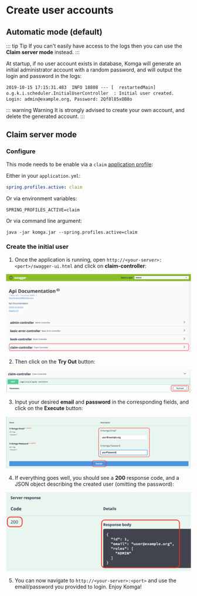 # Create user accounts

## Automatic mode (default)

::: tip Tip
If you can't easily have access to the logs then you can use the **Claim server mode** instead.
:::

At startup, if no user account exists in database, Komga will generate an initial administrator account with a random password, and will output the login and password in the logs:

```
2019-10-15 17:15:31.483  INFO 18808 --- [  restartedMain] o.g.k.i.scheduler.InitialUserController  : Initial user created. Login: admin@example.org, Password: 2Qf8l85xOB8o
```

::: warning Warning
It is strongly advised to create your own account, and delete the generated account.
:::

## Claim server mode <Badge text="0.18.0+" />

### Configure

This mode needs to be enable via a `claim` [application profile](/configuration/#spring-profiles-active-spring-profiles-active-prod):

Either in your `application.yml`:
```yaml
spring.profiles.active: claim
```

Or via environment variables:
```
SPRING_PROFILES_ACTIVE=claim
```

Or via command line argument:
```shell script
java -jar komga.jar --spring.profiles.active=claim
```

### Create the initial user

1. Once the application is running, open `http://<your-server>:<port>/swagger-ui.html` and click on **claim-controller**:

![claim-1](/assets/media/claim-1.png)

2. Then click on the **Try Out** button:

![claim-2](/assets/media/claim-2.png)

3. Input your desired **email** and **password** in the corresponding fields, and click on the **Execute** button:

![claim-3](/assets/media/claim-3.png)

4. If everything goes well, you should see a **200** response code, and a JSON object describing the created user (omitting the password):

![claim-4](/assets/media/claim-4.png)

5. You can now navigate to `http://<your-server>:<port>` and use the email/password you provided to login. Enjoy Komga!